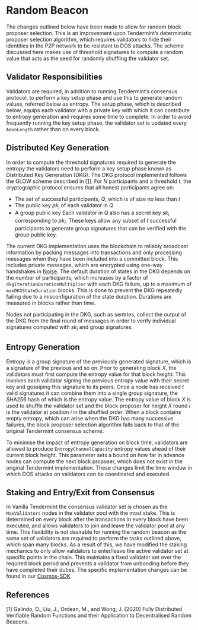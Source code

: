 # Random Beacon

The changes outlined below have been made to allow for random block proposer selection.  This is an improvement upon Tendermint’s deterministic proposer selection algorithm, which requires validators to hide their identities in the P2P network to be resistant to DOS attacks. The scheme discussed here makes use of threshold signatures to compute a random value that acts as the seed for randomly shuffling the validator set. 

## Validator Responsibilities

Validators are required, in addition to running Tendermint’s consensus protocol, to perform a key setup phase and use this to generate random values, referred below as entropy. The setup phase, which is described below, equips each validator with a private key with which it can contribute to entropy generation and requires some time to complete. In order to avoid frequently running the key setup phase, the validator set is updated every `AeonLength` rather than on every block. 

## Distributed Key Generation

In order to compute the threshold signatures required to generate the entropy the validators need to perform a key setup phase known as Distributed Key Generation (DKG). The DKG protocol implemented follows the GLOW scheme described in [[1]](#1). For *N* participants and a threshold *t*, the cryptographic protocol ensures that all honest participants agree on:
- The set of successful participants, *Q*, which is of size no less than *t*
- The public key *pk<sub>i* of each validator in *Q*
- A group public key
Each validator in *Q* also has a secret key *sk<sub>i* corresponding to *pk<sub>i*. These keys allow any subset of *t* successful participants to generate group signatures that can be verified with the group public key.

The current DKG implementation uses the blockchain to reliably broadcast information by packing messages into transactions and only processing messages when they have been included into a committed block. This includes private messages, which are encrypted using one-way handshakes in [Noise](https://github.com/flynn/noise). The default duration of states in the DKG depends on the number of participants, which increases by a factor of `dkgIterationDurationMultiplier` with each DKG failure, up to a maximum of `maxDKGStateDuration` blocks. This is done to prevent the DKG repeatedly failing due to a misconfiguration of the state duration. Durations are measured in blocks rather than time.
 
Nodes not participating in the DKG, such as sentries, collect the output of the DKG from the final round of messages in order to verify individual signatures computed with *sk<sub>i* and group signatures.

## Entropy Generation

Entropy is a group signature of the previously generated signature, which is a signature of the previous and so on. Prior to generating block *X*, the validators must first compute the entropy value for that block height. This involves each validator signing the previous entropy value with their secret key and gossiping this signature to its peers. Once a node has received *t* valid signatures it can combine them into a single group signature, the SHA256 hash of which is the entropy value. The entropy value of block *X* is used to shuffle the validator set and the block proposer for height *X* round *i* is the validator at position *i* in the shuffled order. When a block contains empty entropy, which can arise when the DKG has many successive failures, the block proposer selection algorithm falls back to that of the original Tendermint consensus scheme.

To minimise the impact of entropy generation on block time, validators are allowed to produce `EntropyChannelCapacity` entropy values ahead of their current block height. This parameter sets a bound on how far in advance nodes can compute the next block proposer, which does not exist in the original Tendermint implementation. These changes limit the time window in which DOS attacks on validators can be coordinated and executed. 

## Staking and Entry/Exit from Consensus

In Vanilla Tendermint the consensus validator set is chosen as the `MaxValidators` nodes in the validator pool with the most stake. This is determined on every block after the transactions in every block have been executed, and allows validators to join and leave the validator pool at any time. This flexibility is not desirable for running the random beacon as the same set of validators are required to perform the tasks outlined above, which span many blocks. As a result of this, we have modified the staking mechanics to only allow validators to enter/leave the active validator set at specific points in the chain. This maintains a fixed validator set over the required block period and prevents a validator from unbonding before they have completed their duties. The specific implementation changes can be found in our [Cosmos-SDK](https://github.com/fetchai/cosmos-sdk). 

## References

<a id="2">[1]</a>
Galindo, D., Liu, J., Ordean, M., and Wong, J. (2020) Fully Distributed Verifiable Random Functions and their Application to Decentralised Random Beacons.